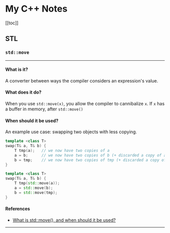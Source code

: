 # My C++ Notes

[[toc]]

## STL

### `std::move`

---

#### What is it?

A converter between ways the compiler considers an expression's value.

#### What does it do?

When you use `std::move(x)`, you allow the compiler to cannibalize `x`. If `x` has a buffer in memory, after `std::move()`

#### When should it be used?

An example use case: swapping two objects with less copying.

```cpp
template <class T>
swap(T& a, T& b) {
    T tmp(a);   // we now have two copies of a
    a = b;      // we now have two copies of b (+ discarded a copy of a)
    b = tmp;    // we now have two copies of tmp (+ discarded a copy of b)
}
```

```cpp
template <class T>
swap(T& a, T& b) {
    T tmp(std::move(a));
    a = std::move(b);
    b = std::move(tmp);
}
```

#### References

- [What is std::move(), and when should it be used?](https://stackoverflow.com/a/27026280/9639472)

---
